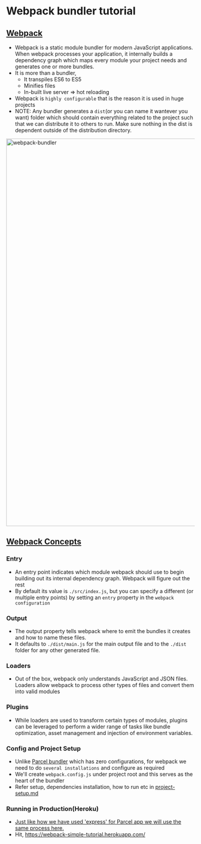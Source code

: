 # Webpack bundler tutorial

## [Webpack](https://webpack.js.org/)
- Webpack is a static module bundler for modern JavaScript applications. When webpack processes your application, it internally builds a dependency graph which maps every module your project needs and generates one or more bundles.
- It is more than a bundler,
  - It transpiles ES6 to ES5
  - Minifies files
  - In-built live server => hot reloading
- Webpack is `highly configurable` that is the reason it is used in huge projects
- NOTE: Any bundler generates a `dist`(or you can name it wantever you want) folder which should contain everything related to the project such that we can distribute it to others to run. Make sure nothing in the dist is dependent outside of the distribution directory.

<img width="1035" alt="webpack-bundler" src="https://user-images.githubusercontent.com/4599623/87679657-12a64900-c79a-11ea-80cd-b63d192f6885.png">

## [Webpack Concepts](https://webpack.js.org/concepts/)

### Entry
- An entry point indicates which module webpack should use to begin building out its internal dependency graph. Webpack will figure out the rest
- By default its value is `./src/index.js`, but you can specify a different (or multiple entry points) by setting an `entry` property in the `webpack configuration`

### Output
- The output property tells webpack where to emit the bundles it creates and how to name these files.
- It defaults to `./dist/main.js` for the main output file and to the `./dist` folder for any other generated file.

### Loaders
- Out of the box, webpack only understands JavaScript and JSON files. Loaders allow webpack to process other types of files and convert them into valid modules

### Plugins
- While loaders are used to transform certain types of modules, plugins can be leveraged to perform a wider range of tasks like bundle optimization, asset management and injection of environment variables.

### Config and Project Setup
- Unlike [Parcel bundler](https://github.com/Amarnath510/parcel-bundler-tutorial) which has zero configurations, for webpack we need to do `several installations` and configure as required
- We'll create `webpack.config.js` under project root and this serves as the heart of the bundler
- Refer setup, dependencies installation, how to run etc in [project-setup.md](https://github.com/Amarnath510/webpack-bundler-tutorial/blob/master/project-setup.md)

### Running in Production(Heroku)
- [Just like how we have used 'express' for Parcel app we will use the same process here.](https://github.com/Amarnath510/parcel-bundler-tutorial#deploy-parcel-build-in-heroku-same-process-for-webpack-too-actually-this-example-is-from-webpack-source-)
- Hit, https://webpack-simple-tutorial.herokuapp.com/
